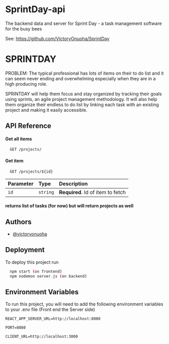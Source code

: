 # SprintDay-api
The backend data and server for Sprint Day - a task management software for the busy bees 

See: https://github.com/VictoryOnuoha/SprintDay


# SPRINTDAY
PROBLEM: The typical professional has lots of items on their to do list and it can seem never ending and overwhelming especially when they are in a high producing role. 

SPRINTDAY will help them focus and stay organized by tracking their goals using sprints, an agile project management methodology.  It will also help them organize their endless to do list by linking each task with an existing project and making it easily accessible. 



## API Reference

#### Get all items

```http
  GET /projects/
```


#### Get item

```http
  GET /projects/${id}
```

| Parameter | Type     | Description                       |
| :-------- | :------- | :-------------------------------- |
| `id`      | `string` | **Required**. Id of item to fetch |

#### returns list of tasks (for now) but will return projects as well



## Authors

- [@victoryonuoha](https://github.com/VictoryOnuoha)





## Deployment

To deploy this project run

```bash
  npm start (on frontend)
  npm nodemon server.js (on backend)
```


## Environment Variables

To run this project, you will need to add the following environment variables to your .env file (Front end the Server side)


`REACT_APP_SERVER_URL=http://localhost:8080`

`PORT=8080` 

`CLIENT_URL=http://localhost:3000`

